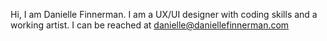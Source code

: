 Hi, I am Danielle Finnerman. I am a UX/UI designer with coding skills and a working artist.
I can be reached at danielle@daniellefinnerman.com

<!---
dfinnerman/dfinnerman is a ✨ special ✨ repository because its `README.md` (this file) appears on your GitHub profile.
You can click the Preview link to take a look at your changes.
--->
